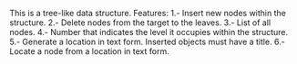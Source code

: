 This is a tree-like data structure.
Features:
1.- Insert new nodes within the structure.
2.- Delete nodes from the target to the leaves.
3.- List of all nodes.
4.- Number that indicates the level it occupies within the structure.
5.- Generate a location in text form. Inserted objects must have a title.
6.- Locate a node from a location in text form.
